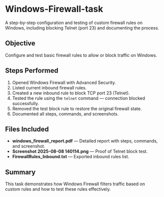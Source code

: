 # Windows-Firewall-task
A step-by-step configuration and testing of custom firewall rules on Windows, including blocking Telnet (port 23) and documenting the process.


## Objective
Configure and test basic firewall rules to allow or block traffic on Windows.

## Steps Performed
1. Opened Windows Firewall with Advanced Security.
2. Listed current inbound firewall rules.
3. Created a new inbound rule to block TCP port 23 (Telnet).
4. Tested the rule using the `telnet` command — connection blocked successfully.
5. Removed the test block rule to restore the original firewall state.
6. Documented all steps, commands, and screenshots.

## Files Included
- **windows_firewall_report.pdf** — Detailed report with steps, commands, and screenshot.
- **Screenshot 2025-08-08 140114.png** — Proof of Telnet block test.
- **FirewallRules_Inbound.txt** — Exported inbound rules list.

## Summary
This task demonstrates how Windows Firewall filters traffic based on custom rules and how to test these rules effectively.

